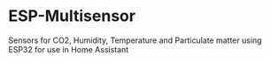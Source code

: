 # ESP-Multisensor
Sensors for CO2, Humidity, Temperature and Particulate matter using ESP32 for use in Home Assistant
